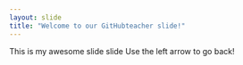 ```yaml
---
layout: slide
title: "Welcome to our GitHubteacher slide!"
---
```

This is my awesome slide slide
Use the left arrow to go back!
